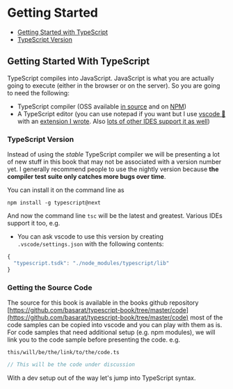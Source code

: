 # Getting Started

* [Getting Started with TypeScript](./#getting-started-with-typescript)
* [TypeScript Version](./#typescript-version)

## Getting Started With TypeScript

TypeScript compiles into JavaScript. JavaScript is what you are actually going to execute \(either in the browser or on the server\). So you are going to need the following:

* TypeScript compiler \(OSS available [in source](https://github.com/Microsoft/TypeScript/) and on [NPM](https://www.npmjs.com/package/typescript)\)
* A TypeScript editor \(you can use notepad if you want but I use [vscode 🌹](https://code.visualstudio.com/) with an [extension I wrote](https://marketplace.visualstudio.com/items?itemName=basarat.god). Also [lots of other IDES support it as well](https://github.com/Microsoft/TypeScript/wiki/TypeScript-Editor-Support)\)

### TypeScript Version

Instead of using the _stable_ TypeScript compiler we will be presenting a lot of new stuff in this book that may not be associated with a version number yet. I generally recommend people to use the nightly version because **the compiler test suite only catches more bugs over time**.

You can install it on the command line as

```text
npm install -g typescript@next
```

And now the command line `tsc` will be the latest and greatest. Various IDEs support it too, e.g.

* You can ask vscode to use this version by creating `.vscode/settings.json` with the following contents:

```javascript
{
  "typescript.tsdk": "./node_modules/typescript/lib"
}
```

### Getting the Source Code

The source for this book is available in the books github repository [https://github.com/basarat/typescript-book/tree/master/code](https://github.com/basarat/typescript-book/tree/master/code) most of the code samples can be copied into vscode and you can play with them as is. For code samples that need additional setup \(e.g. npm modules\), we will link you to the code sample before presenting the code. e.g.

`this/will/be/the/link/to/the/code.ts`

```typescript
// This will be the code under discussion
```

With a dev setup out of the way let's jump into TypeScript syntax.

